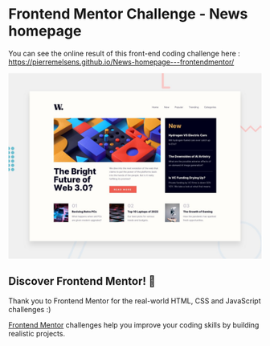# Frontend Mentor Challenge - News homepage

You can see the online result of this front-end coding challenge here : 
https://pierremelsens.github.io/News-homepage---frontendmentor/

![Design preview for the News homepage coding challenge](./design/desktop-preview.jpg)

## Discover Frontend Mentor! 👋

Thank you to Frontend Mentor for the real-world HTML, CSS and JavaScript challenges :) 

[Frontend Mentor](https://www.frontendmentor.io) challenges help you improve your coding skills by building realistic projects.

